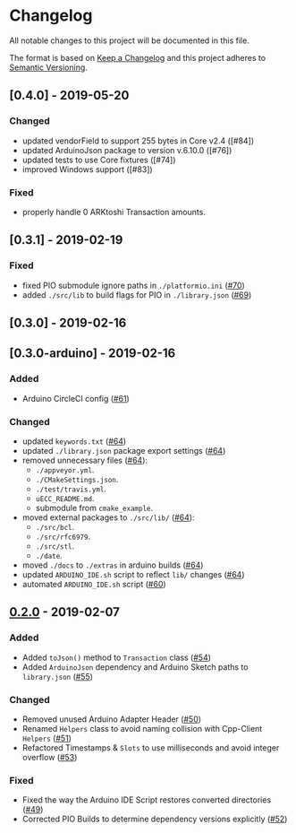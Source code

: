 # Changelog

All notable changes to this project will be documented in this file.

The format is based on [Keep a Changelog](http://keepachangelog.com/en/1.0.0/)
and this project adheres to [Semantic Versioning](http://semver.org/spec/v2.0.0.html).

## [0.4.0] - 2019-05-20

### Changed

- updated vendorField to support 255 bytes in Core v2.4 ([#84])
- updated ArduinoJson package to version v.6.10.0 ([#76])
- updated tests to use Core fixtures ([#74])
- improved Windows support ([#83])

### Fixed

- properly handle 0 ARKtoshi Transaction amounts.

## [0.3.1] - 2019-02-19

### Fixed

- fixed PIO submodule ignore paths in `./platformio.ini` ([#70])
- added `./src/lib` to build flags for PIO in `./library.json` ([#69])

## [0.3.0] - 2019-02-16

## [0.3.0-arduino] - 2019-02-16

### Added

- Arduino CircleCI config ([#61])

### Changed

- updated `keywords.txt` ([#64])
- updated `./library.json` package export settings ([#64])
- removed unnecessary files ([#64]):
  - `./appveyor.yml`.
  - `./CMakeSettings.json`.
  - `./test/travis.yml`.
  - `uECC_README.md`.
  - submodule from `cmake_example`.
- moved external packages to `./src/lib/` ([#64]):
  - `./src/bcl`.
  - `./src/rfc6979`.
  - `./src/stl`.
  - `./date`.
- moved `./docs` to `./extras` in arduino builds ([#64])
- updated `ARDUINO_IDE.sh` script to reflect `lib/` changes ([#64])
- automated `ARDUINO_IDE.sh` script ([#60])

## [0.2.0] - 2019-02-07

### Added

- Added `toJson()` method to `Transaction` class ([#54])
- Added `ArduinoJson` dependency and Arduino Sketch paths to `library.json` ([#55])

### Changed

- Removed unused Arduino Adapter Header ([#50])
- Renamed `Helpers` class to avoid naming collision with Cpp-Client `Helpers` ([#51])
- Refactored Timestamps & `Slots` to use milliseconds and avoid integer overflow ([#53])

### Fixed

- Fixed the way the Arduino IDE Script restores converted directories ([#49])
- Corrected PIO Builds to determine dependency versions explicitly ([#52])

[unreleased]: https://github.com/ArkEcosystem/cpp-crypto/compare/0.2.0...develop
[0.2.0]: https://github.com/ArkEcosystem/cpp-crypto/compare/0.1.0..0.2.0
[#54]: https://github.com/ArkEcosystem/cpp-crypto/pull/54
[#55]: https://github.com/ArkEcosystem/cpp-crypto/pull/55
[#50]: https://github.com/ArkEcosystem/cpp-crypto/pull/50
[#51]: https://github.com/ArkEcosystem/cpp-crypto/pull/51
[#49]: https://github.com/ArkEcosystem/cpp-crypto/pull/49
[#52]: https://github.com/ArkEcosystem/cpp-crypto/pull/52
[#53]: https://github.com/ArkEcosystem/cpp-crypto/pull/53
[#60]: https://github.com/ArkEcosystem/cpp-crypto/pull/60
[#61]: https://github.com/ArkEcosystem/cpp-crypto/pull/61
[#64]: https://github.com/ArkEcosystem/cpp-crypto/pull/64
[#69]: https://github.com/ArkEcosystem/cpp-crypto/pull/69
[#70]: https://github.com/ArkEcosystem/cpp-crypto/pull/70
